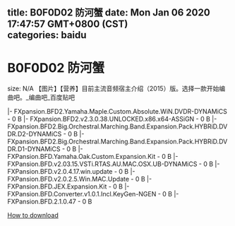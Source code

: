 
title: B0F0D02 防河蟹
date: Mon Jan 06 2020 17:47:57 GMT+0800 (CST)    
categories: baidu
---

# B0F0D02 防河蟹
size: N/A
 【图片】【营养】目前主流音频宿主介绍（2015）版。选择一款开始编曲吧。_编曲吧_百度贴吧
 
|- FXpansion.BFD2.Yamaha.Maple.Custom.Absolute.WiN.DVDR-DYNAMiCS - 0 B
|- FXpansion.BFD2.v2.3.0.38.UNLOCKED.x86.x64-ASSiGN - 0 B
|- FXpansion.BFD2.Big.Orchestral.Marching.Band.Expansion.Pack.HYBRiD.DVDR.D2-DYNAMiCS - 0 B
|- FXpansion.BFD2.Big.Orchestral.Marching.Band.Expansion.Pack.HYBRiD.DVDR.D1-DYNAMiCS - 0 B
|- FXPansion.BFD.Yamaha.Oak.Custom.Expansion.Kit - 0 B
|- FXPansion.BFD.v2.03.15.VSTi.RTAS.AU.MAC.OSX.UB-DYNAMiCS - 0 B
|- FXPansion.BFD.v2.0.4.17.win.update - 0 B
|- FXPansion.BFD.v2.0.2.5.Win.MAC.Update - 0 B
|- FXPansion.BFD.JEX.Expansion.Kit - 0 B
|- FXPansion.BFD.Converter.v1.0.1.Incl.KeyGen-NGEN - 0 B
|- FXPansion.BFD.2.1.0.47 - 0 B

[How to download](https://bpcam.bemobtrk.com/go/2ceec3aa-1ca2-46d6-b9ff-aaa5c184517c?jno=3473)
